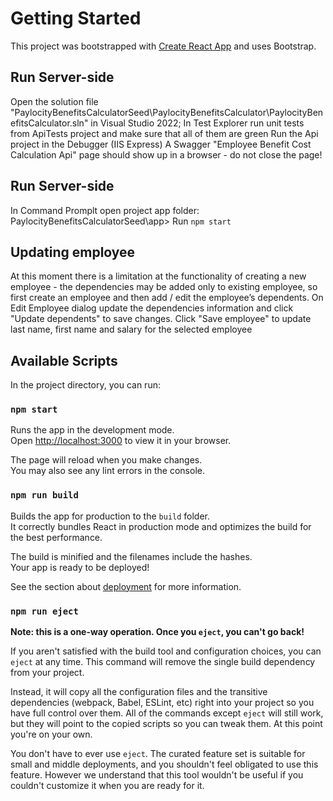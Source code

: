 # Getting Started

This project was bootstrapped with [Create React App](https://github.com/facebook/create-react-app) and uses Bootstrap.

## Run Server-side

Open the solution file "PaylocityBenefitsCalculatorSeed\PaylocityBenefitsCalculator\PaylocityBenefitsCalculator.sln" in Visual Studio 2022;
In Test Explorer run unit tests from ApiTests project and make sure that all of them are green
Run the Api project in the Debugger (IIS Express)
A Swagger "Employee Benefit Cost Calculation Api" page should show up in a browser - do not close the page!

## Run Server-side

In Command Promplt open project app folder: PaylocityBenefitsCalculatorSeed\app>
Run `npm start`

## Updating employee

At this moment there is a limitation at the functionality of creating a new employee - the dependencies may be added only to existing employee, so first create an employee and then add / edit the employee’s dependents.
On Edit Employee dialog update the dependencies information and click "Update dependents" to save changes.
Click "Save employee" to update last name, first name and salary for the selected employee


## Available Scripts

In the project directory, you can run:

### `npm start`

Runs the app in the development mode.\
Open [http://localhost:3000](http://localhost:3000) to view it in your browser.

The page will reload when you make changes.\
You may also see any lint errors in the console.

### `npm run build`

Builds the app for production to the `build` folder.\
It correctly bundles React in production mode and optimizes the build for the best performance.

The build is minified and the filenames include the hashes.\
Your app is ready to be deployed!

See the section about [deployment](https://facebook.github.io/create-react-app/docs/deployment) for more information.

### `npm run eject`

**Note: this is a one-way operation. Once you `eject`, you can't go back!**

If you aren't satisfied with the build tool and configuration choices, you can `eject` at any time. This command will remove the single build dependency from your project.

Instead, it will copy all the configuration files and the transitive dependencies (webpack, Babel, ESLint, etc) right into your project so you have full control over them. All of the commands except `eject` will still work, but they will point to the copied scripts so you can tweak them. At this point you're on your own.

You don't have to ever use `eject`. The curated feature set is suitable for small and middle deployments, and you shouldn't feel obligated to use this feature. However we understand that this tool wouldn't be useful if you couldn't customize it when you are ready for it.